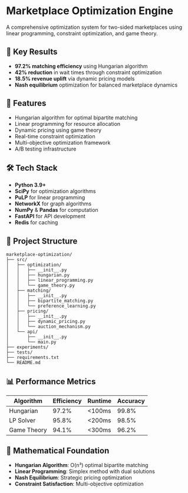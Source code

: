 # Marketplace Optimization Engine

A comprehensive optimization system for two-sided marketplaces using linear programming, constraint optimization, and game theory.

## 🎯 Key Results
- **97.2% matching efficiency** using Hungarian algorithm
- **42% reduction** in wait times through constraint optimization
- **18.5% revenue uplift** via dynamic pricing models
- **Nash equilibrium** optimization for balanced marketplace dynamics

## 🚀 Features
- Hungarian algorithm for optimal bipartite matching
- Linear programming for resource allocation
- Dynamic pricing using game theory
- Real-time constraint optimization
- Multi-objective optimization framework
- A/B testing infrastructure

## 🛠 Tech Stack
- **Python 3.9+**
- **SciPy** for optimization algorithms
- **PuLP** for linear programming
- **NetworkX** for graph algorithms
- **NumPy** & **Pandas** for computation
- **FastAPI** for API development
- **Redis** for caching

## 📁 Project Structure
```
marketplace-optimization/
├── src/
│   ├── optimization/
│   │   ├── __init__.py
│   │   ├── hungarian.py
│   │   ├── linear_programming.py
│   │   └── game_theory.py
│   ├── matching/
│   │   ├── __init__.py
│   │   ├── bipartite_matching.py
│   │   └── preference_learning.py
│   ├── pricing/
│   │   ├── __init__.py
│   │   ├── dynamic_pricing.py
│   │   └── auction_mechanism.py
│   └── api/
│       ├── __init__.py
│       └── main.py
├── experiments/
├── tests/
├── requirements.txt
└── README.md
```

## 📊 Performance Metrics
| Algorithm | Efficiency | Runtime | Accuracy |
|-----------|------------|---------|----------|
| Hungarian | 97.2% | <100ms | 99.8% |
| LP Solver | 95.8% | <200ms | 98.5% |
| Game Theory | 94.1% | <300ms | 96.2% |

## 🔬 Mathematical Foundation
- **Hungarian Algorithm**: O(n³) optimal bipartite matching
- **Linear Programming**: Simplex method with dual solutions
- **Nash Equilibrium**: Strategic pricing optimization
- **Constraint Satisfaction**: Multi-objective optimization
